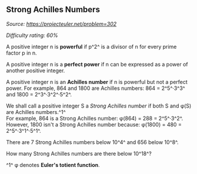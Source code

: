 Strong Achilles Numbers
-----------------------

*Source: https://projecteuler.net/problem=302*


*Difficulty rating: 60%*

A positive integer n is **powerful** if p^2^ is a divisor of n for every
prime factor p in n.

A positive integer n is a **perfect power** if n can be expressed as a
power of another positive integer.

A positive integer n is an **Achilles number** if n is powerful but not
a perfect power. For example, 864 and 1800 are Achilles numbers: 864 =
2^5^·3^3^ and 1800 = 2^3^·3^2^·5^2^.

We shall call a positive integer S a *Strong Achilles number* if both S
and φ(S) are Achilles numbers.^1^\
 For example, 864 is a Strong Achilles number: φ(864) = 288 = 2^5^·3^2^.
However, 1800 isn't a Strong Achilles number because: φ(1800) = 480 =
2^5^·3^1^·5^1^.

There are 7 Strong Achilles numbers below 10^4^ and 656 below 10^8^.

How many Strong Achilles numbers are there below 10^18^?

^1^ φ denotes **Euler's totient function**.
